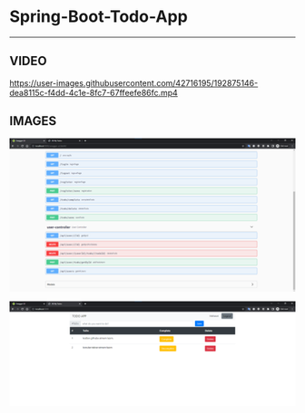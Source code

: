 # Spring-Boot-Todo-App
---

## VIDEO


https://user-images.githubusercontent.com/42716195/192875146-dea8115c-f4dd-4c1e-8fc7-67ffeefe86fc.mp4



## IMAGES 
![Swagger Screen Shot](https://github.com/daddydemir/Spring-Boot-Todo-App/blob/main/output_images/swagger.png?raw=true)

![Home Page Screen Shot](https://github.com/daddydemir/Spring-Boot-Todo-App/blob/main/output_images/todos.png?raw=true)
